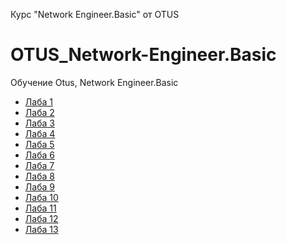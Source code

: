 Курс "Network Engineer.Basic" от OTUS
# OTUS_Network-Engineer.Basic
Обучение Otus, Network Engineer.Basic

* [Лаба 1](https://github.com/IMiniPiGGI/OTUS_Network-Engineer/blob/Basic-Homework/labs/lab01/README.md)
* [Лаба 2](https://github.com/IMiniPiGGI/OTUS_Network-Engineer/blob/Basic-Homework/labs/lab02/README.md)
* [Лаба 3](https://github.com/IMiniPiGGI/OTUS_Network-Engineer/blob/Basic-Homework/labs/lab03/README.md)
* [Лаба 4](https://github.com/IMiniPiGGI/OTUS_Network-Engineer/blob/Basic-Homework/labs/lab04/README.md)
* [Лаба 5](https://github.com/IMiniPiGGI/OTUS_Network-Engineer/blob/Basic-Homework/labs/lab05/README.md)
* [Лаба 6](https://github.com/IMiniPiGGI/OTUS_Network-Engineer/blob/Basic-Homework/labs/lab06/README.md)
* [Лаба 7](https://github.com/IMiniPiGGI/OTUS_Network-Engineer/blob/Basic-Homework/labs/lab07/README.md)
* [Лаба 8](https://github.com/IMiniPiGGI/OTUS_Network-Engineer/blob/Basic-Homework/labs/lab08/README.md)
* [Лаба 9](https://github.com/IMiniPiGGI/OTUS_Network-Engineer/blob/Basic-Homework/labs/lab09/README.md)
* [Лаба 10](https://github.com/IMiniPiGGI/OTUS_Network-Engineer/blob/Basic-Homework/labs/lab10/README.md)
* [Лаба 11](https://github.com/IMiniPiGGI/OTUS_Network-Engineer/blob/Basic-Homework/labs/lab11/README.md)
* [Лаба 12](https://github.com/IMiniPiGGI/OTUS_Network-Engineer/blob/Basic-Homework/labs/lab12/README.md)
* [Лаба 13](https://github.com/IMiniPiGGI/OTUS_Network-Engineer/blob/Basic-Homework/labs/lab13/README.md)
